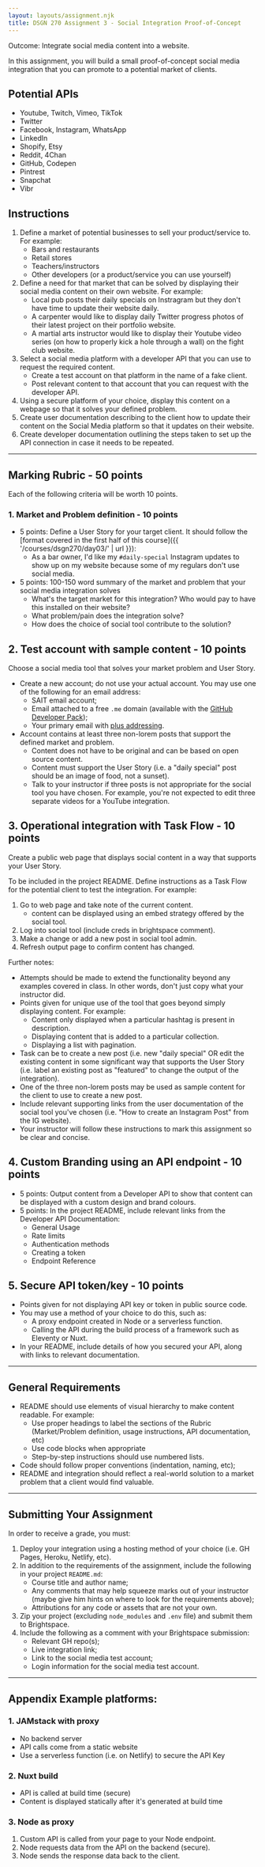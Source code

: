 ```yaml
---
layout: layouts/assignment.njk
title: DSGN 270 Assignment 3 - Social Integration Proof-of-Concept
---
```

Outcome: Integrate social media content into a website.

In this assignment, you will build a small proof-of-concept social media integration that you can promote to a potential market of clients.

## Potential APIs
- Youtube, Twitch, Vimeo, TikTok
- Twitter
- Facebook, Instagram, WhatsApp
- LinkedIn
- Shopify, Etsy
- Reddit, 4Chan
- GitHub, Codepen
- Pintrest
- Snapchat
- Vibr

## Instructions
1. Define a market of potential businesses to sell your product/service to. For example:
    - Bars and restaurants
    - Retail stores
    - Teachers/instructors
    - Other developers (or a product/service you can use yourself)
2. Define a need for that market that can be solved by displaying their social media content on their own website. For example:
    - Local pub posts their daily specials on Instragram but they don't have time to update their website daily.
    - A carpenter would like to display daily Twitter progress photos of their latest project on their portfolio website.
    - A martial arts instructor would like to display their Youtube video series (on how to properly kick a hole through a wall) on the fight club website.
3. Select a social media platform with a developer API that you can use to request the required content.
    - Create a test account on that platform in the name of a fake client.
    - Post relevant content to that account that you can request with the developer API.
4. Using a secure platform of your choice, display this content on a webpage so that it solves your defined problem. 
5. Create user documentation describing to the client how to update their content on the Social Media platform so that it updates on their website.
6. Create developer documentation outlining the steps taken to set up the API connection in case it needs to be repeated.

---

## Marking Rubric - 50 points
Each of the following criteria will be worth 10 points.

### 1. Market and Problem definition - 10 points
- 5 points: Define a User Story for your target client. It should follow the [format covered in the first half of this course]({{ '/courses/dsgn270/day03/' | url }}):
    - As a bar owner, I'd like my `#daily-special` Instagram updates to show up on my website because some of my regulars don't use social media.
- 5 points: 100-150 word summary of the market and problem that your social media integration solves
    - What's the target market for this integration? Who would pay to have this installed on their website?
    - What problem/pain does the integration solve?
    - How does the choice of social tool contribute to the solution?

## 2. Test account with sample content - 10 points
Choose a social media tool that solves your market problem and User Story.
- Create a new account; do not use your actual account. You may use one of the following for an email address:
    - SAIT email account;
    - Email attached to a free `.me` domain (available with the [GitHub Developer Pack](https://education.github.com/pack));
    - Your primary email with [plus addressing](https://will.koffel.org/post/2014/using-email-plus-addressing/).
- Account contains at least three non-lorem posts that support the defined market and problem.
    - Content does not have to be original and can be based on open source content.
    - Content must support the User Story (i.e. a "daily special" post should be an image of food, not a sunset).
    - Talk to your instructor if three posts is not appropriate for the social tool you have chosen. For example, you're not expected to edit three separate videos for a YouTube integration.

## 3. Operational integration with Task Flow - 10 points
Create a public web page that displays social content in a way that supports your User Story. 

To be included in the project README. Define instructions as a Task Flow for the potential client to test the integration. For example:
1. Go to web page and take note of the current content.
    - content can be displayed using an embed strategy offered by the social tool.
2. Log into social tool (include creds in brightspace comment).
3. Make a change or add a new post in social tool admin.
4. Refresh output page to confirm content has changed.

Further notes:
- Attempts should be made to extend the functionality beyond any examples covered in class. In other words, don't just copy what your instructor did.
- Points given for unique use of the tool that goes beyond simply displaying content. For example:
    - Content only displayed when a particular hashtag is present in description.
    - Displaying content that is added to a particular collection.
    - Displaying a list with pagination.
- Task can be to create a new post (i.e. new "daily special" OR edit the existing content in some significant way that supports the User Story (i.e. label an existing post as "featured" to change the output of the integration).
- One of the three non-lorem posts may be used as sample content for the client to use to create a new post.
- Include relevant supporting links from the user documentation of the social tool you've chosen (i.e. "How to create an Instagram Post" from the IG website).
- Your instructor will follow these instructions to mark this assignment so be clear and concise.

## 4. Custom Branding using an API endpoint - 10 points
- 5 points: Output content from a Developer API to show that content can be displayed with a custom design and brand colours.
- 5 points: In the project README, include relevant links from the Developer API Documentation:
    - General Usage
    - Rate limits
    - Authentication methods
    - Creating a token
    - Endpoint Reference

## 5. Secure API token/key - 10 points
- Points given for not displaying API key or token in public source code.
- You may use a method of your choice to do this, such as:
    - A proxy endpoint created in Node or a serverless function.
    - Calling the API during the build process of a framework such as Eleventy or Nuxt.
- In your README, include details of how you secured your API, along with links to relevant documentation.

---

## General Requirements
- README should use elements of visual hierarchy to make content readable. For example:
    - Use proper headings to label the sections of the Rubric (Market/Problem definition, usage instructions, API documentation, etc)
    - Use code blocks when appropriate
    - Step-by-step instructions should use numbered lists.
- Code should follow proper conventions (indentation, naming, etc);
- README and integration should reflect a real-world solution to a market problem that a client would find valuable.

---

## Submitting Your Assignment
In order to receive a grade, you must:
1. Deploy your integration using a hosting method of your choice (i.e. GH Pages, Heroku, Netlify, etc).
2. In addition to the requirements of the assignment, include the following in your project `README.md`:
    - Course title and author name;
    - Any comments that may help squeeze marks out of your instructor (maybe give him hints on where to look for the requirements above);
    - Attributions for any code or assets that are not your own.
3. Zip your project (excluding `node_modules` and `.env` file) and submit them to Brightspace.
4. Include the following as a comment with your Brightspace submission:
    - Relevant GH repo(s);
    - Live integration link;
    - Link to the social media test account;
    - Login information for the social media test account.

---

## Appendix Example platforms:
### 1. JAMstack with proxy
- No backend server
- API calls come from a static website
- Use a serverless function (i.e. on Netlify) to secure the API Key

### 2. Nuxt build
- API is called at build time (secure)
- Content is displayed statically after it's generated at build time

### 3. Node as proxy
1. Custom API is called from your page to your Node endpoint.
2. Node requests data from the API on the backend (secure).
3. Node sends the response data back to the client.
